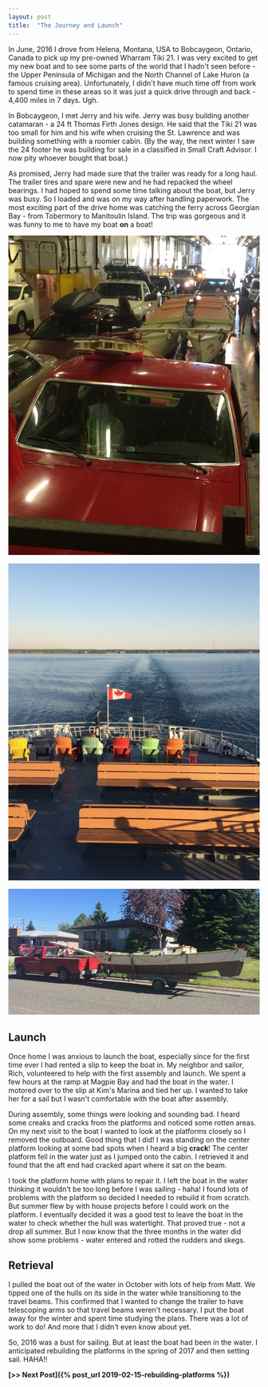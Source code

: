 ```yaml
---
layout: post
title:  "The Journey and Launch"
---
```


In June, 2016 I drove from Helena, Montana, USA to Bobcaygeon, Ontario, Canada to pick up my pre-owned Wharram Tiki 21. I was very excited to get my new boat and to see some parts of the world that I hadn't seen before - the Upper Peninsula of Michigan and the North Channel of Lake Huron (a famous cruising area). Unfortunately, I didn't have much time off from work to spend time in these areas so it was just a quick drive through and back - 4,400 miles in 7 days. Ugh.

In Bobcaygeon, I met Jerry and his wife. Jerry was busy building another catamaran  - a 24 ft Thomas Firth Jones design. He said that the Tiki 21 was too small for him and his wife when cruising the St. Lawrence and was building something with a roomier cabin. (By the way, the next winter I saw the 24 footer he was building for sale in a classified in Small Craft Advisor. I now pity whoever bought that boat.)

As promised, Jerry had made sure that the trailer was ready for a long haul. The trailer tires and spare were new and he had repacked the wheel bearings. I had hoped to spend some time talking about the boat, but Jerry was busy. So I loaded and was on my way after handling paperwork. The most exciting part of the drive home was catching the ferry across Georgian Bay - from Tobermory to Manitoulin Island. The trip was gorgeous and it was funny to me to have my boat **on** a boat!

![Boat On a Boat](/assets/images/boatonboat.jpg)

![Ferry Ride](/assets/images/ferry.jpg)

![Made It Home](/assets/images/home.jpg)

## Launch

Once home I was anxious to launch the boat, especially since for the first time ever I had rented a slip to keep the boat in. My neighbor and sailor, Rich, volunteered to help with the first assembly and launch. We spent a few hours at the ramp at Magpie Bay and had the boat in the water. I motored over to the slip at Kim's Marina and tied her up. I wanted to take her for a sail but I wasn't comfortable with the boat after assembly.

During assembly, some things were looking and sounding bad. I heard some creaks and cracks from the platforms and noticed some rotten areas. On my next visit to the boat I wanted to look at the platforms closely so I removed the outboard. Good thing that I did! I was standing on the center platform looking at some bad spots when I heard a big **crack**! The center platform fell in the water just as I jumped onto the cabin. I retrieved it and found that the aft end had cracked apart where it sat on the beam.

I took the platform home with plans to repair it. I left the boat in the water thinking it wouldn't be too long before I was sailing - haha! I found lots of problems with the platform so decided I needed to rebuild it from scratch. But summer flew by with house projects before I could work on the platform. I eventually decided it was a good test to leave the boat in the water to check whether the hull was watertight. That proved true - not a drop all summer. But I now know that the three months in the water did show some problems - water entered and rotted the rudders and skegs.

## Retrieval

I pulled the boat out of the water in October with lots of help from Matt. We tipped one of the hulls on its side in the water while transitioning to the travel beams. This confirmed that I wanted to change the trailer to have telescoping arms so that travel beams weren't necessary. I put the boat away for the winter and spent time studying the plans. There was a lot of work to do! And more that I didn't even know about yet.

So, 2016 was a bust for sailing. But at least the boat had been in the water. I anticipated rebuilding the platforms in the spring of 2017 and then setting sail. HAHA!!

**[>> Next Post]({% post_url 2019-02-15-rebuilding-platforms %})**
